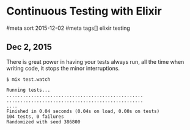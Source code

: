 # Continuous Testing with Elixir
#meta sort 2015-12-02
#meta tags[] elixir testing
## Dec 2, 2015

There is great power in having your tests always run, all the time when writing code, it stops the minor interruptions.

```
$ mix test.watch

Running tests...
..................................................
..................................................
....
Finished in 0.04 seconds (0.04s on load, 0.00s on tests)
104 tests, 0 failures
Randomized with seed 386800
```